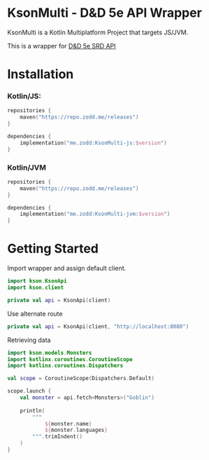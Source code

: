 # KsonMulti - D&D 5e API Wrapper

KsonMulti is a Kotlin Multiplatform Project that targets JS/JVM.

This is a wrapper for [D&D 5e SRD API](https://www.dnd5eapi.co/)

# Installation

### Kotlin/JS:

```kts
repositories {
    maven("https://repo.zodd.me/releases")
}

dependencies {
    implementation("me.zodd:KsonMulti-js:$version")
}

```

### Kotlin/JVM

```kts
repositories {
    maven("https://repo.zodd.me/releases")
}

dependencies {
    implementation("me.zodd:KsonMulti-jvm:$version")
}

```

# Getting Started

Import wrapper and assign default client.

```kt
import kson.KsonApi
import kson.client

private val api = KsonApi(client)
```

Use alternate route

```kt
private val api = KsonApi(client, "http://localhost:8080")
```

Retrieving data

```kt
import kson.models.Monsters
import kotlinx.coroutines.CoroutineScope
import kotlinx.coroutines.Dispatchers

val scope = CoroutineScope(Dispatchers.Default)

scope.launch {
    val monster = api.fetch<Monsters>("Goblin")
    
    println(
        """
            ${monster.name}
            ${monster.languages}
        """.trimIndent()
    )
}

```
